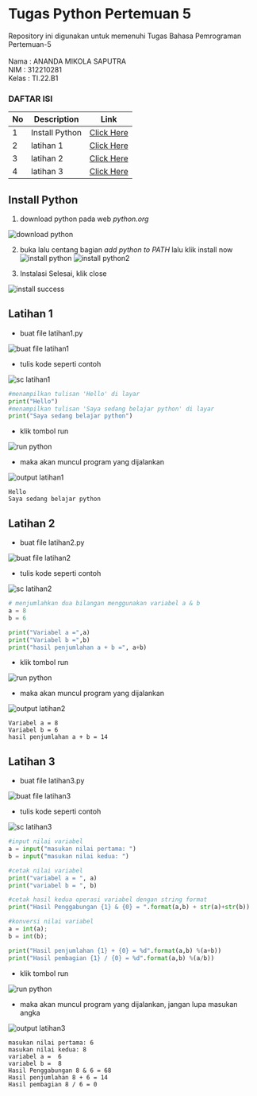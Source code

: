 # Tugas Python Pertemuan 5

Repository ini digunakan untuk memenuhi Tugas Bahasa Pemrograman Pertemuan-5<br><br>
Nama : ANANDA MIKOLA SAPUTRA <br>
NIM : 312210281<br>
Kelas : TI.22.B1<br>

### DAFTAR ISI <br>
| No | Description | Link |
| ----- | ----- | ---- |
| 1 | Install Python| [Click Here](#Install-Python)|
| 2 | latihan 1 | [Click Here](#Latihan-1) |
| 3 | latihan 2 | [Click Here](#Latihan-2) |
| 4 | latihan 3 | [Click Here](#Latihan-3) |

## Install Python
1. download python pada web *python.org*

![download python](https://user-images.githubusercontent.com/47426095/196260682-ab4d3c1a-b0d9-47ea-8737-db2b81b58410.PNG)

2. buka lalu centang bagian *add python to PATH* lalu klik install now
![install python](https://user-images.githubusercontent.com/47426095/196260923-3c52d21d-89d4-465d-b0d2-ae11e1906d6c.PNG)
![install python2](https://user-images.githubusercontent.com/47426095/196261110-f1242a77-73a2-46e8-91d4-c428e9bdfd7e.PNG)


3. Instalasi Selesai, klik close

![install success](https://user-images.githubusercontent.com/47426095/196261213-d2d12ebd-893a-4e82-9715-28422d4fcc7b.PNG)


## Latihan 1
* buat file latihan1.py

![buat file latihan1](https://user-images.githubusercontent.com/47426095/196225814-00e353e7-4bf8-49fa-a0bf-dab618a3f01d.PNG)

* tulis kode seperti contoh

![sc latihan1](https://user-images.githubusercontent.com/47426095/196225840-74027b54-1759-44aa-a97a-24e6491f8ed9.PNG)
```python
#menampilkan tulisan 'Hello' di layar
print("Hello")
#menampilkan tulisan 'Saya sedang belajar python' di layar
print("Saya sedang belajar python")
```
* klik tombol run

![run python](https://user-images.githubusercontent.com/47426095/196225970-24f8e914-92ba-4f2b-8094-e67844053d1c.PNG)

* maka akan muncul program yang dijalankan

![output latihan1](https://user-images.githubusercontent.com/47426095/196226031-5cf0d83f-7851-4915-8e9a-ba29573e4149.PNG)
```
Hello
Saya sedang belajar python
```


## Latihan 2
* buat file latihan2.py

![buat file latihan2](https://user-images.githubusercontent.com/47426095/196226746-77ab9834-d5d9-478e-95b9-84c2a5929079.PNG)

* tulis kode seperti contoh

![sc latihan2](https://user-images.githubusercontent.com/47426095/196226836-40354e47-58b9-41e1-984f-976a927d2750.PNG)
``` python
# menjumlahkan dua bilangan menggunakan variabel a & b
a = 8
b = 6

print("Variabel a =",a)
print("Variabel b =",b)
print("hasil penjumlahan a + b =", a+b)
```


* klik tombol run

![run python](https://user-images.githubusercontent.com/47426095/196226867-b202f7d9-79ae-4577-b93f-8279d92d42a5.PNG)

* maka akan muncul program yang dijalankan

![output latihan2](https://user-images.githubusercontent.com/47426095/196226922-3323d8f6-6c99-496f-a256-6be4fa13e638.PNG)

```
Variabel a = 8
Variabel b = 6
hasil penjumlahan a + b = 14
```


## Latihan 3
* buat file latihan3.py

![buat file latihan3](https://user-images.githubusercontent.com/47426095/196228787-1fa10f4d-ac73-4f1f-a4ba-4f214f2d713b.PNG)

* tulis kode seperti contoh

![sc latihan3](https://user-images.githubusercontent.com/47426095/196258729-9f8bb060-8d79-4dc9-9371-ce84242b866a.PNG)

```python
#input nilai variabel
a = input("masukan nilai pertama: ")
b = input("masukan nilai kedua: ")

#cetak nilai variabel
print("variabel a = ", a)
print("variabel b = ", b)

#cetak hasil kedua operasi variabel dengan string format
print("Hasil Penggabungan {1} & {0} = ".format(a,b) + str(a)+str(b))

#konversi nilai variabel 
a = int(a);
b = int(b);

print("Hasil penjumlahan {1} + {0} = %d".format(a,b) %(a+b))
print("Hasil pembagian {1} / {0} = %d".format(a,b) %(a/b))
```
* klik tombol run

![run python](https://user-images.githubusercontent.com/47426095/196228887-fddb8a47-afc5-4476-af01-e03a07e849ab.PNG)

* maka akan muncul program yang dijalankan, jangan lupa masukan angka

![output latihan3](https://user-images.githubusercontent.com/47426095/196228930-50635265-af56-4313-98db-6b3e90d333e1.PNG)
```
masukan nilai pertama: 6
masukan nilai kedua: 8
variabel a =  6
variabel b =  8
Hasil Penggabungan 8 & 6 = 68
Hasil penjumlahan 8 + 6 = 14
Hasil pembagian 8 / 6 = 0
```
